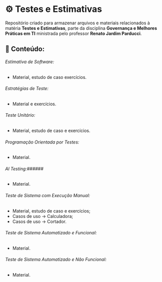 # ⚙️ Testes e Estimativas
Repositório criado para armazenar arquivos e materiais relacionados à matéria **Testes e Estimativas**, parte da disciplina **Governança e Melhores Práticas em TI** ministrada pelo professor **Renato Jardim Parducci**.

## 📂 Conteúdo:
###### Estimativa de Software: ######
* Material, estudo de caso exercícios.
###### Estratégias de Teste: ######
* Material e exercícios.
###### Teste Unitário: ######
* Material, estudo de caso e exercícios.
###### Programação Orientada por Testes: ######
* Material.
###### AI Testing:######
* Material.
###### Teste de Sistema com Execução Manual: ######
* Material, estudo de caso e exercícios;
* Casos de uso → Calculadora;
* Casos de uso → Cortador.
###### Teste de Sistema Automatizado e Funcional: ######
* Material.
###### Teste de Sistema Automatizado e Não Funcional: ######
* Material.